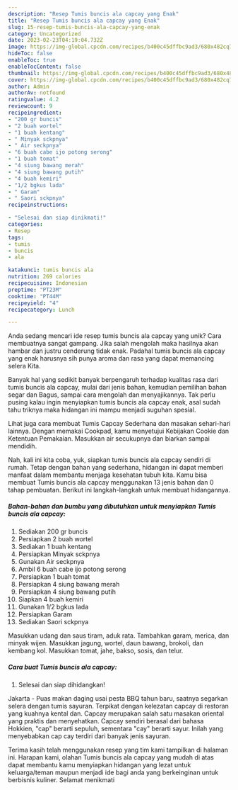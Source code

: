 ```yaml
---
description: "Resep Tumis buncis ala capcay yang Enak"
title: "Resep Tumis buncis ala capcay yang Enak"
slug: 15-resep-tumis-buncis-ala-capcay-yang-enak
category: Uncategorized
date: 2023-02-23T04:19:04.732Z
image: https://img-global.cpcdn.com/recipes/b400c45dffbc9ad3/680x482cq70/tumis-buncis-ala-capcay-foto-resep-utama.jpg
hideToc: false
enableToc: true
enableTocContent: false
thumbnail: https://img-global.cpcdn.com/recipes/b400c45dffbc9ad3/680x482cq70/tumis-buncis-ala-capcay-foto-resep-utama.jpg
cover: https://img-global.cpcdn.com/recipes/b400c45dffbc9ad3/680x482cq70/tumis-buncis-ala-capcay-foto-resep-utama.jpg
author: Admin
authorAv: notfound
ratingvalue: 4.2
reviewcount: 9
recipeingredient:
- "200 gr buncis"
- "2 buah wortel"
- "1 buah kentang"
- " Minyak sckpnya"
- " Air seckpnya"
- "6 buah cabe ijo potong serong"
- "1 buah tomat"
- "4 siung bawang merah"
- "4 siung bawang putih"
- "4 buah kemiri"
- "1/2 bgkus lada"
- " Garam"
- " Saori sckpnya"
recipeinstructions:

- "Selesai dan siap dinikmati!"
categories:
- Resep
tags:
- tumis
- buncis
- ala

katakunci: tumis buncis ala 
nutrition: 269 calories
recipecuisine: Indonesian
preptime: "PT23M"
cooktime: "PT44M"
recipeyield: "4"
recipecategory: Lunch

---
```





Anda sedang mencari ide resep tumis buncis ala capcay yang unik? Cara membuatnya sangat gampang. Jika salah mengolah maka hasilnya akan hambar dan justru cenderung tidak enak. Padahal tumis buncis ala capcay yang enak harusnya sih punya aroma dan rasa yang dapat memancing selera Kita.





Banyak hal yang sedikit banyak berpengaruh terhadap kualitas rasa dari tumis buncis ala capcay, mulai dari jenis bahan, kemudian pemilihan bahan segar dan Bagus, sampai cara mengolah dan menyajikannya. Tak perlu pusing kalau ingin menyiapkan tumis buncis ala capcay enak,      asal sudah tahu triknya maka hidangan ini mampu menjadi suguhan spesial.














Lihat juga cara membuat Tumis Capcay Sederhana dan masakan sehari-hari lainnya. Dengan memakai Cookpad, kamu menyetujui Kebijakan Cookie dan Ketentuan Pemakaian. Masukkan air secukupnya dan biarkan sampai mendidih.






Nah, kali ini kita coba, yuk, siapkan tumis buncis ala capcay sendiri di rumah. Tetap dengan bahan yang sederhana, hidangan ini dapat memberi manfaat dalam membantu menjaga kesehatan tubuh kita. Kamu bisa membuat Tumis buncis ala capcay menggunakan 13 jenis bahan dan 0 tahap pembuatan. Berikut ini langkah-langkah untuk membuat hidangannya.

<!--inarticleads1-->

##### Bahan-bahan dan bumbu yang dibutuhkan untuk menyiapkan Tumis buncis ala capcay:

1. Sediakan 200 gr buncis
1. Persiapkan 2 buah wortel
1. Sediakan 1 buah kentang
1. Persiapkan  Minyak sckpnya
1. Gunakan  Air seckpnya
1. Ambil 6 buah cabe ijo potong serong
1. Persiapkan 1 buah tomat
1. Persiapkan 4 siung bawang merah
1. Persiapkan 4 siung bawang putih
1. Siapkan 4 buah kemiri
1. Gunakan 1/2 bgkus lada
1. Persiapkan  Garam
1. Sediakan  Saori sckpnya


Masukkan udang dan saus tiram, aduk rata. Tambahkan garam, merica, dan minyak wijen. Masukkan jagung, wortel, daun bawang, brokoli, dan kembang kol. Masukkan tomat, jahe, bakso, sosis, dan telur. 

<!--inarticleads2-->

##### Cara buat Tumis buncis ala capcay:


1. Selesai dan siap dihidangkan!

Jakarta - Puas makan daging usai pesta BBQ tahun baru, saatnya segarkan selera dengan tumis sayuran. Terpikat dengan kelezatan capcay di restoran yang kuahnya kental dan. Capcay merupakan salah satu masakan oriental yang praktis dan menyehatkan. Capcay sendiri berasal dari bahasa Hokkien, &#34;cap&#34; berarti sepuluh, sementara &#34;cay&#34; berarti sayur. Inilah yang menyebabkan cap cay terdiri dari banyak jenis sayuran. 

Terima kasih telah menggunakan resep yang tim kami tampilkan di halaman ini. Harapan kami, olahan Tumis buncis ala capcay yang mudah di atas dapat membantu kamu menyiapkan hidangan yang lezat untuk keluarga/teman maupun menjadi ide bagi anda yang berkeinginan untuk berbisnis kuliner. Selamat menikmati
